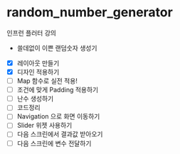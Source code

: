 # random_number_generator

인프런 플러터 강의
 - 쓸데없이 이쁜 랜덤숫자 생성기

 - [x] 레이아웃 만들기
 - [x] 디자인 적용하기
 - [ ] Map 함수로 실전 적용!
 - [ ] 조건에 맞게 Padding 적용하기
 - [ ] 난수 생성하기
 - [ ] 코드정리
 - [ ] Navigation 으로 화면 이동하기
 - [ ] Slider 위젯 사용하기
 - [ ] 다음 스크린에서 결과값 받아오기
 - [ ] 다음 스크린에 변수 전달하기